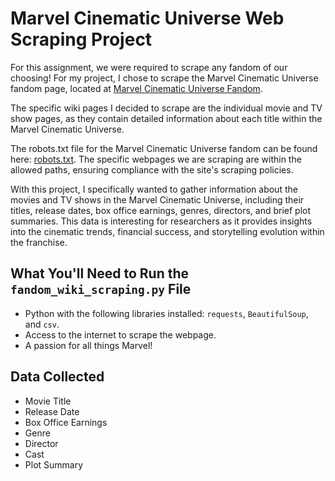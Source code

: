 # Marvel Cinematic Universe Web Scraping Project

For this assignment, we were required to scrape any fandom of our choosing! For my project, I chose to scrape the Marvel Cinematic Universe fandom page, located at [Marvel Cinematic Universe Fandom](https://marvelcinematicuniverse.fandom.com/wiki/Marvel_Cinematic_Universe). 

The specific wiki pages I decided to scrape are the individual movie and TV show pages, as they contain detailed information about each title within the Marvel Cinematic Universe.

The robots.txt file for the Marvel Cinematic Universe fandom can be found here: [robots.txt](https://marvelcinematicuniverse.fandom.com/robots.txt). The specific webpages we are scraping are within the allowed paths, ensuring compliance with the site's scraping policies.

With this project, I specifically wanted to gather information about the movies and TV shows in the Marvel Cinematic Universe, including their titles, release dates, box office earnings, genres, directors, and brief plot summaries. This data is interesting for researchers as it provides insights into the cinematic trends, financial success, and storytelling evolution within the franchise.

## What You'll Need to Run the `fandom_wiki_scraping.py` File

- Python with the following libraries installed: `requests`, `BeautifulSoup`, and `csv`.
- Access to the internet to scrape the webpage.
- A passion for all things Marvel!

## Data Collected
- Movie Title
- Release Date
- Box Office Earnings
- Genre
- Director
- Cast
- Plot Summary
